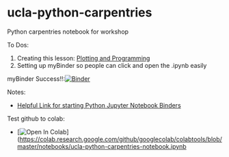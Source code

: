 # ucla-python-carpentries
Python carpentries notebook for workshop

To Dos:
1. Creating this lesson: [Plotting and Programming](http://swcarpentry.github.io/python-novice-gapminder/) 
2. Setting up myBinder so people can click and open the .ipynb easily


myBinder Success!!:[![Binder](https://mybinder.org/badge_logo.svg)](https://mybinder.org/v2/gh/ucla-data-archive/ucla-python-carpentries/HEAD)

Notes:
  - [Helpful Link for starting Python Jupyter Notebook Binders](https://github.com/alan-turing-institute/the-turing-way/blob/master/workshops/boost-research-reproducibility-binder/workshop-presentations/zero-to-binder-python.md)


Test github to colab:
 - [![Open In Colab](https://colab.research.google.com/assets/colab-badge.svg)](https://colab.research.google.com/github/googlecolab/colabtools/blob/master/notebooks/ucla-python-carpentries-notebook.ipynb
